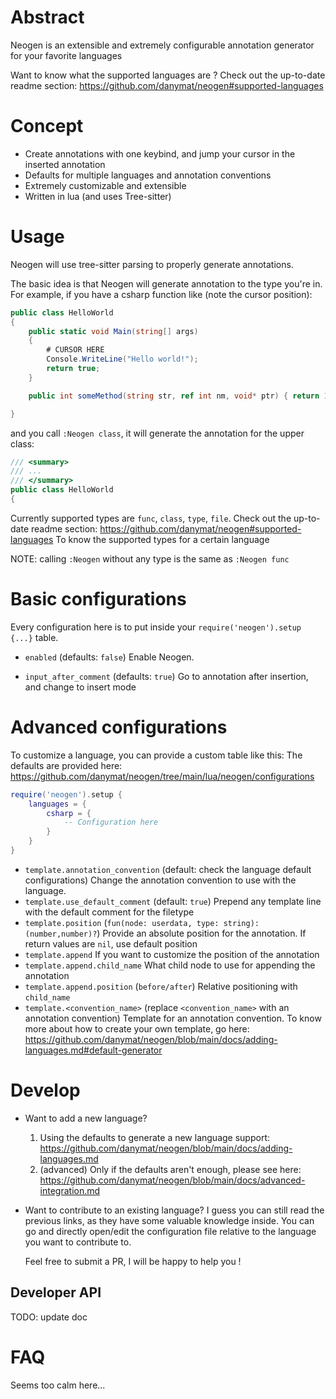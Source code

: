 # Abstract

Neogen is an extensible and extremely configurable annotation generator for your favorite languages

Want to know what the supported languages are ?
Check out the up-to-date readme section: https://github.com/danymat/neogen#supported-languages

# Concept

- Create annotations with one keybind, and jump your cursor in the inserted annotation
- Defaults for multiple languages and annotation conventions
- Extremely customizable and extensible
- Written in lua (and uses Tree-sitter)

# Usage

Neogen will use tree-sitter parsing to properly generate annotations.

The basic idea is that Neogen will generate annotation to the type you're in.
For example, if you have a csharp function like (note the cursor position):

```cs
public class HelloWorld
{
    public static void Main(string[] args)
    {
        # CURSOR HERE
        Console.WriteLine("Hello world!");
        return true;
    }

    public int someMethod(string str, ref int nm, void* ptr) { return 1; }

}
```

and you call `:Neogen class`, it will generate the annotation for the upper class:

```cs
/// <summary>
/// ...
/// </summary>
public class HelloWorld
{
```

Currently supported types are `func`, `class`, `type`, `file`.
Check out the up-to-date readme section: https://github.com/danymat/neogen#supported-languages
To know the supported types for a certain language

NOTE: calling `:Neogen` without any type is the same as `:Neogen func`

# Basic configurations

Every configuration here is to put inside your `require('neogen').setup {...}` table.

- `enabled` (defaults: `false`)
  Enable Neogen.

- `input_after_comment` (defaults: `true`)
  Go to annotation after insertion, and change to insert mode

# Advanced configurations

To customize a language, you can provide a custom table like this:
The defaults are provided here: https://github.com/danymat/neogen/tree/main/lua/neogen/configurations

```lua
require('neogen').setup {
    languages = {
        csharp = {
            -- Configuration here
        }
    }
}
```

- `template.annotation_convention` (default: check the language default configurations)
  Change the annotation convention to use with the language.
- `template.use_default_comment` (default: `true`)
  Prepend any template line with the default comment for the filetype
- `template.position` (`fun(node: userdata, type: string):(number,number)?`)
  Provide an absolute position for the annotation.
  If return values are `nil`, use default position
- `template.append`
  If you want to customize the position of the annotation
- `template.append.child_name`
  What child node to use for appending the annotation
- `template.append.position` (`before/after`)
  Relative positioning with `child_name`
- `template.<convention_name>` (replace `<convention_name>` with an annotation convention)
  Template for an annotation convention.
  To know more about how to create your own template, go here:
  https://github.com/danymat/neogen/blob/main/docs/adding-languages.md#default-generator

# Develop

- Want to add a new language?

  1. Using the defaults to generate a new language support:
     https://github.com/danymat/neogen/blob/main/docs/adding-languages.md
  2. (advanced) Only if the defaults aren't enough, please see here:
     https://github.com/danymat/neogen/blob/main/docs/advanced-integration.md

- Want to contribute to an existing language?
  I guess you can still read the previous links, as they have some valuable knowledge inside.
  You can go and directly open/edit the configuration file relative to the language you want to contribute to.

  Feel free to submit a PR, I will be happy to help you !

## Developer API

TODO: update doc

# FAQ

Seems too calm here...
